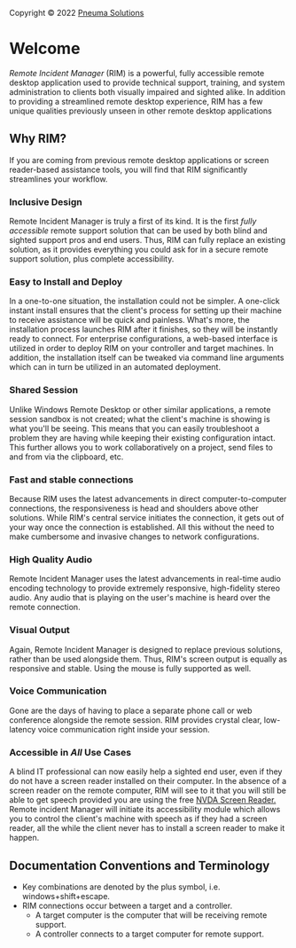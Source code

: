Copyright © 2022 [Pneuma Solutions](https://www.pneumasolutions.com)
# Welcome
*Remote Incident Manager* (RIM) is a powerful, fully accessible remote desktop application used to provide technical support, training, and system administration to clients both visually impaired and sighted alike. In addition to providing a streamlined remote desktop experience, RIM has a few unique qualities previously unseen in other remote desktop applications
## Why RIM?
If you are coming from previous remote desktop applications or screen reader-based assistance tools, you will find that RIM significantly streamlines your workflow.
### Inclusive Design
Remote Incident Manager is truly a first of its kind. It is the first *fully accessible* remote support solution that can be used by both blind and sighted support pros and end users. Thus, RIM can fully replace an existing solution, as it provides everything you could ask for in a secure remote support solution, plus complete accessibility.
### Easy to Install and Deploy
In a one-to-one situation, the installation could not be simpler. A one-click instant install ensures that the client's process for setting up their machine to receive assistance will be quick and painless. What's more, the installation process launches RIM after it finishes, so they will be instantly ready to connect.
For enterprise configurations, a web-based interface is utilized in order to deploy RIM on your controller and target machines. In addition, the installation itself can be tweaked via command line arguments which can in turn be utilized in an automated deployment.
### Shared Session
Unlike Windows Remote Desktop or other similar applications, a remote session sandbox is not created; what the client's machine is showing is what you'll be seeing. This means that you can easily troubleshoot a problem they are having while keeping their existing configuration intact. This further allows you to work collaboratively on a project, send files to and from via the clipboard, etc.
### Fast and stable connections
Because RIM uses the latest advancements in direct computer-to-computer connections, the responsiveness is head and shoulders above other solutions. While RIM's central service initiates the connection, it gets out of your way once the connection is established. All this without the need to make cumbersome and invasive changes to network configurations.
### High Quality Audio
Remote Incident Manager uses the latest advancements in real-time audio encoding technology to provide extremely responsive, high-fidelity stereo audio. Any audio that is playing on the user's machine is heard over the remote connection.
### Visual Output
Again, Remote Incident Manager is designed to replace previous solutions, rather than be used alongside them. Thus, RIM's screen output is equally as responsive and stable. Using the mouse is fully supported as well.
### Voice Communication
Gone are the days of having to place a separate phone call or web conference alongside the remote session. RIM provides crystal clear, low-latency voice communication right inside your session.
### Accessible in *All* Use Cases
A blind IT professional can now easily help a sighted end user, even if they do not have a screen reader installed on their computer. In the absence of a screen reader on the remote computer, RIM will see to it that you will still be able to get speech provided you are using the free [NVDA Screen Reader.](https://nvaccess.org) Remote incident Manager will initiate its accessibility module which allows you to control the client's machine with speech as if they had a screen reader, all the while the client never has to install a screen reader to make it happen.
## Documentation Conventions and Terminology
* Key combinations are denoted by the plus symbol, i.e. windows+shift+escape.
* RIM connections occur between a target and a controller.
    * A target computer is the computer that will be receiving remote support.
    * A controller connects to a target computer for remote support.
<!-- end -->
